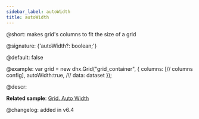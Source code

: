 ```yaml
---
sidebar_label: autoWidth
title: autoWidth
---          
```


@short: makes grid's columns to fit the size of a grid

@signature: {'autoWidth?: boolean;'}

@default: false

@example:
var grid = new dhx.Grid("grid_container", {
    columns: [// columns config],
    autoWidth:true, /*!*/
    data: dataset
});

@descr: 

**Related sample**: [Grid. Auto Width](https://snippet.dhtmlx.com/4as4y3l4)

@changelog: added in v6.4

[comment]: # (@related: grid/initialization.md#initialize-grid grid/configuration.md#autowidth-for-columns)
